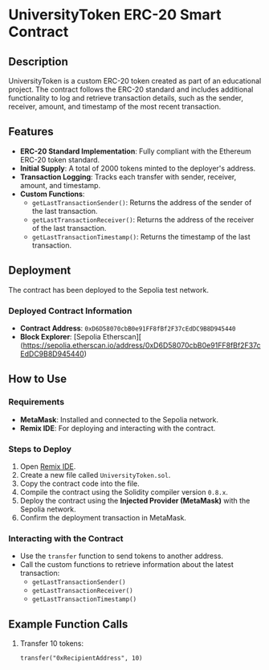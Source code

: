 # UniversityToken ERC-20 Smart Contract

## Description
UniversityToken is a custom ERC-20 token created as part of an educational project. The contract follows the ERC-20 standard and includes additional functionality to log and retrieve transaction details, such as the sender, receiver, amount, and timestamp of the most recent transaction.

## Features
- **ERC-20 Standard Implementation**: Fully compliant with the Ethereum ERC-20 token standard.
- **Initial Supply**: A total of 2000 tokens minted to the deployer's address.
- **Transaction Logging**: Tracks each transfer with sender, receiver, amount, and timestamp.
- **Custom Functions**:
  - `getLastTransactionSender()`: Returns the address of the sender of the last transaction.
  - `getLastTransactionReceiver()`: Returns the address of the receiver of the last transaction.
  - `getLastTransactionTimestamp()`: Returns the timestamp of the last transaction.

## Deployment
The contract has been deployed to the Sepolia test network.

### Deployed Contract Information
- **Contract Address**: `0xD6D58070cbB0e91FF8fBf2F37cEdDC9B8D945440`
- **Block Explorer**: [Sepolia Etherscan][ (https://sepolia.etherscan.io/address/0xD6D58070cbB0e91FF8fBf2F37cEdDC9B8D945440)

## How to Use

### Requirements
- **MetaMask**: Installed and connected to the Sepolia network.
- **Remix IDE**: For deploying and interacting with the contract.

### Steps to Deploy
1. Open [Remix IDE](https://remix.ethereum.org/).
2. Create a new file called `UniversityToken.sol`.
3. Copy the contract code into the file.
4. Compile the contract using the Solidity compiler version `0.8.x`.
5. Deploy the contract using the **Injected Provider (MetaMask)** with the Sepolia network.
6. Confirm the deployment transaction in MetaMask.

### Interacting with the Contract
- Use the `transfer` function to send tokens to another address.
- Call the custom functions to retrieve information about the latest transaction:
  - `getLastTransactionSender()`
  - `getLastTransactionReceiver()`
  - `getLastTransactionTimestamp()`

## Example Function Calls
1. Transfer 10 tokens:
   ```solidity
   transfer("0xRecipientAddress", 10)

